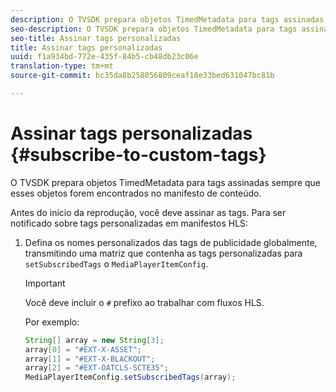 ```yaml
---
description: O TVSDK prepara objetos TimedMetadata para tags assinadas sempre que esses objetos forem encontrados no manifesto de conteúdo.
seo-description: O TVSDK prepara objetos TimedMetadata para tags assinadas sempre que esses objetos forem encontrados no manifesto de conteúdo.
seo-title: Assinar tags personalizadas
title: Assinar tags personalizadas
uuid: f1a934bd-772e-435f-84b5-cb48db23c06e
translation-type: tm+mt
source-git-commit: bc35da8b258056809ceaf18e33bed631047bc81b

---
```



# Assinar tags personalizadas {#subscribe-to-custom-tags}

O TVSDK prepara objetos TimedMetadata para tags assinadas sempre que esses objetos forem encontrados no manifesto de conteúdo.

Antes do início da reprodução, você deve assinar as tags. Para ser notificado sobre tags personalizadas em manifestos HLS:

1. Defina os nomes personalizados das tags de publicidade globalmente, transmitindo uma matriz que contenha as tags personalizadas para `setSubscribedTags` o `MediaPlayerItemConfig`.

   >[!IMPORTANT]
   >
   >Você deve incluir o `#` prefixo ao trabalhar com fluxos HLS.

   Por exemplo:

   ```java
   String[] array = new String[3]; 
   array[0] = "#EXT-X-ASSET"; 
   array[1] = "#EXT-X-BLACKOUT"; 
   array[2] = "#EXT-OATCLS-SCTE35"; 
   MediaPlayerItemConfig.setSubscribedTags(array);
   ```
